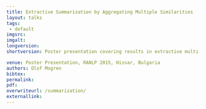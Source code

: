 ```yaml
---
title: Extractive Summarization by Aggregating Multiple Similarities
layout: talks
tags:
 - default
imgsrc: 
imgalt: 
longversion:
shortversion: Poster presentation covering results in extractive multi-document summarization. For more information, see <a  href="/publications">publications</a>.

venue: Poster Presentation, RANLP 2015, Hissar, Bulgaria
authors: Olof Mogren
bibtex: 
permalink:
pdf: 
overwriteurl: /summarization/
externallink: 
---
```


